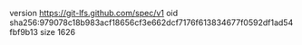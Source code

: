 version https://git-lfs.github.com/spec/v1
oid sha256:979078c18b983acf18656cf3e662dcf7176f613834677f0592df1ad54fbf9b13
size 1626
